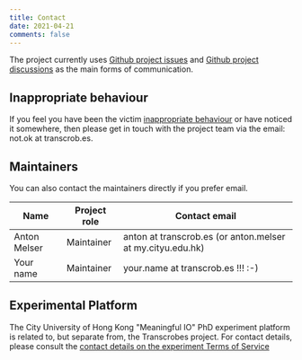 ```yaml
---
title: Contact
date: 2021-04-21
comments: false
---
```


The project currently uses [Github project issues](https://github.com/transcrobes/transcrobes/issues) and [Github project discussions](https://github.com/transcrobes/transcrobes/discussions) as the main forms of communication.

## Inappropriate behaviour
If you feel you have been the victim [inappropriate behaviour](/page/code_of_conduct) or have noticed it somewhere, then please get in touch with the project team via the email: not.ok at transcrob.es.

## Maintainers
You can also contact the maintainers directly if you prefer email.

| Name | Project role | Contact email |
|----|----|----|
| Anton Melser | Maintainer | anton at transcrob.es (or anton.melser at my.cityu.edu.hk) |
| Your name | Maintainer | your.name at transcrob.es !!! :-) |

## Experimental Platform
The City University of Hong Kong "Meaningful IO" PhD experiment platform is related to, but separate from, the Transcrobes project. For contact details, please consult the [contact details on the experiment Terms of Service](https://am.transcrob.es/tos/)
